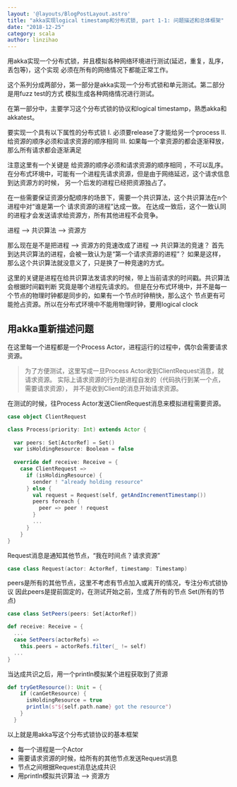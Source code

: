 ```yaml
---
layout: '@layouts/BlogPostLayout.astro'
title: "akka实现logical timestamp和分布式锁, part 1-1: 问题描述和总体框架"
date: "2018-12-25"
category: scala
author: linzihao
---
```


用akka实现一个分布式锁，并且模拟各种网络环境进行测试(延迟，重复，乱序，丢包等)，这个实现
必须在所有的网络情况下都能正常工作。  

这个系列分成两部分，第一部分是akka实现一个分布式锁和单元测试。第二部分是用fuzz test的方式
模拟生成各种网络情况进行测试。

在第一部分中，主要学习这个分布式锁的协议和logical timestamp，熟悉akka和akkatest。

要实现一个具有以下属性的分布式锁
I. 必须要release了才能给另一个process
II. 给资源的顺序必须和请求资源的顺序相同
III. 如果每一个拿资源的都会逐渐释放，那么所有请求都会逐渐满足

注意这里有一个关键是 给资源的顺序必须和请求资源的顺序相同 ，不可以乱序。
在分布式环境中，可能有一个进程先请求资源，但是由于网络延迟，这个请求信息到达资源方的时候，
另一个后发的进程已经把资源独占了。

在一些需要保证资源分配顺序的场景下，需要一个共识算法，这个共识算法在n个进程中对“谁是第一个
请求资源的进程”达成一致。
在达成一致后，这个一致认同的进程才会发送请求给资源方，所有其他进程不会竞争。

进程 --> 共识算法 --> 资源方

那么现在是不是把进程 --> 资源方的竞速改成了进程 --> 共识算法的竞速？
首先到达共识算法的进程，会被一致认为是“第一个请求资源的进程”？
如果是这样，那么这个共识算法就没意义了，只是换了一种竞速的方式。

这里的关键是进程在给共识算法发请求的时候，带上当前请求的时间戳。共识算法会根据时间戳判断
究竟是哪个进程先请求的。
但是在分布式环境中，并不是每一个节点的物理时钟都是同步的，如果有一个节点时钟稍快，那么这个
节点更有可能抢占资源。所以在分布式环境中不能用物理时钟，要用logical clock

## 用akka重新描述问题
在这里每一个进程都是一个Process Actor，进程运行的过程中，偶尔会需要请求资源。

> 为了方便测试，这里写成一旦Process Actor收到ClientRequest消息，就请求资源。
实际上请求资源的行为是进程自发的（代码执行到某一个点，需要请求资源），
并不是收到Client的消息开始请求资源。

在测试的时候，往Process Actor发送ClientRequest消息来模拟进程需要资源。

```scala
case object ClientRequest

class Process(priority: Int) extends Actor {
  
  var peers: Set[ActorRef] = Set()
  var isHoldingResource: Boolean = false
  
  override def receive: Receive = {
    case ClientRequest =>
      if (isHoldingResource) {
        sender ! "already holding resource"
      } else {
        val request = Request(self, getAndIncrementTimestamp())
        peers foreach {
          peer => peer ! request
        }
        ...
      }
    }
}
```
Request消息是通知其他节点，“我在时间点？请求资源”
```scala
case class Request(actor: ActorRef, timestamp: Timestamp)
```
peers是所有的其他节点，这里不考虑有节点加入或离开的情况，专注分布式锁协议
因此peers是提前固定的，在测试开始之前，生成了所有的节点 Set(所有的节点)
```scala
case class SetPeers(peers: Set[ActorRef])

def receive: Receive = {
  ...
  case SetPeers(actorRefs) =>
    this.peers = actorRefs.filter(_ != self)
  ...
}
```

当达成共识之后，用一个println模拟某个进程获取到了资源
```scala
def tryGetResource(): Unit = {
    if (canGetResource) {
      isHoldingResource = true
      println(s"${self.path.name} got the resource")
    }
  }
```

以上就是用akka写这个分布式锁协议的基本框架
- 每一个进程是一个Actor
- 需要请求资源的时候，给所有的其他节点发送Request消息
- 节点之间根据Request消息达成共识
- 用println模拟共识算法 --> 资源方